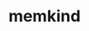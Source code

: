 ---
title: "memkind"
layout: cache
categories: [package, develop-2023-11-26]
meta: {"versions": ["1.13.0"], "compilers": ["gcc@=11.4.0", "gcc@=9.4.0"], "oss": ["ubuntu20.04"], "platforms": ["linux"], "targets": ["neoverse_v1", "ppc64le", "x86_64_v3"], "stacks": ["e4s", "e4s-neoverse_v1", "e4s-power", "e4s-rocm-external", "root"], "num_specs": 3, "num_specs_by_stack": {"root": 3, "e4s-neoverse_v1": 1, "e4s-power": 1, "e4s": 1, "e4s-rocm-external": 1}}
spec_details: [{"hash": "pnapkjocbqbhrregb343okuj5ijfelei", "compiler": "gcc@=11.4.0", "versions": ["1.13.0"], "os": "ubuntu20.04", "platform": "linux", "target": "neoverse_v1", "variants": ["build_system=autotools"], "stacks": ["root", "e4s-neoverse_v1"], "size": "-", "tarball": "https://binaries.spack.io/releases/develop-2023-11-26/build_cache/linux-ubuntu20.04-neoverse_v1/gcc-11.4.0/memkind-1.13.0/linux-ubuntu20.04-neoverse_v1-gcc-11.4.0-memkind-1.13.0-pnapkjocbqbhrregb343okuj5ijfelei.spack"}, {"hash": "zvv4byoxkq4hih6gy7liwgrurii7gcp2", "compiler": "gcc@=9.4.0", "versions": ["1.13.0"], "os": "ubuntu20.04", "platform": "linux", "target": "ppc64le", "variants": ["build_system=autotools"], "stacks": ["e4s-power", "root"], "size": "-", "tarball": "https://binaries.spack.io/releases/develop-2023-11-26/build_cache/linux-ubuntu20.04-ppc64le/gcc-9.4.0/memkind-1.13.0/linux-ubuntu20.04-ppc64le-gcc-9.4.0-memkind-1.13.0-zvv4byoxkq4hih6gy7liwgrurii7gcp2.spack"}, {"hash": "ijeg6aiqcsx4elko3jinqmdlwavhabqq", "compiler": "gcc@=11.4.0", "versions": ["1.13.0"], "os": "ubuntu20.04", "platform": "linux", "target": "x86_64_v3", "variants": ["build_system=autotools"], "stacks": ["e4s", "root", "e4s-rocm-external"], "size": "-", "tarball": "https://binaries.spack.io/releases/develop-2023-11-26/build_cache/linux-ubuntu20.04-x86_64_v3/gcc-11.4.0/memkind-1.13.0/linux-ubuntu20.04-x86_64_v3-gcc-11.4.0-memkind-1.13.0-ijeg6aiqcsx4elko3jinqmdlwavhabqq.spack"}]
---
